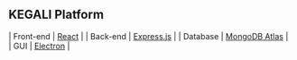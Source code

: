 ## KEGALI Platform

| Front-end | [React](https://pt-br.reactjs.org/) |
| Back-end | [Express.js](https://expressjs.com/pt-br/) |
| Database | [MongoDB Atlas](https://cloud.mongodb.com/) |
| GUI | [Electron](https://www.electronjs.org/pt/) |